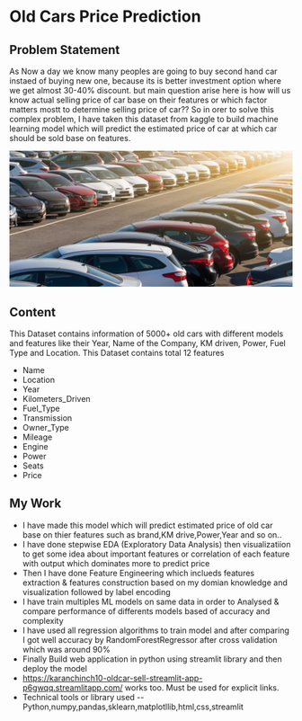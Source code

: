 #  Old Cars Price Prediction
## Problem Statement
As Now a day we know many peoples are going to buy second hand car instaed of buying new one, because its is better investment option where we get almost 30-40% discount. but main question arise here is how will us know actual selling price of car base on their features or which factor matters mostt to determine selling price of car?? So in orer to solve this complex problem, I have taken this dataset from kaggle to build machine learning model which will predict the estimated price of car at which car should be sold base on features.

![Semantic description of image](used_car.jpg "Image Title")
## Content
This Dataset contains information of 5000+ old cars with different models and features like their Year, Name of the Company, KM driven, Power, Fuel Type and Location.
This Dataset contains total 12 features
- Name      
- Location  
- Year
- Kilometers_Driven
- Fuel_Type
- Transmission
- Owner_Type
- Mileage
- Engine
- Power
- Seats
- Price
## My Work
- I have made this model which will predict estimated price of old car base on thier features such as brand,KM drive,Power,Year and so on..
- I have done stepwise EDA (Exploratory Data Analysis) then visualizatiion to get some idea about important features or correlation of each feature with output which dominates more to predict price
- Then I have done Feature Engineering which inclueds features extraction & features construction based on my domian knowledge and visualization followed by label encoding 
- I have train multiples ML models on same data in order to Analysed & compare performance of differents models based of accuracy and complexity
- I have used all regression algorithms to train model and after comparing I got well accuracy by RandomForestRegressor after cross validation which was around 90%
- Finally Build web application in python using streamlit library and then deploy the model 
- <https://karanchinch10-oldcar-sell-streamlit-app-p6gwqq.streamlitapp.com/> works too. Must be used for explicit links.
- Technical tools or library used --Python,numpy,pandas,sklearn,matplotllib,html,css,streamlit 
